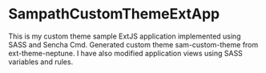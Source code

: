 # SampathCustomThemeExtApp
This is my custom theme sample ExtJS application implemented using SASS and Sencha Cmd. Generated custom theme sam-custom-theme from ext-theme-neptune. I have also modified application views using SASS variables and rules.
